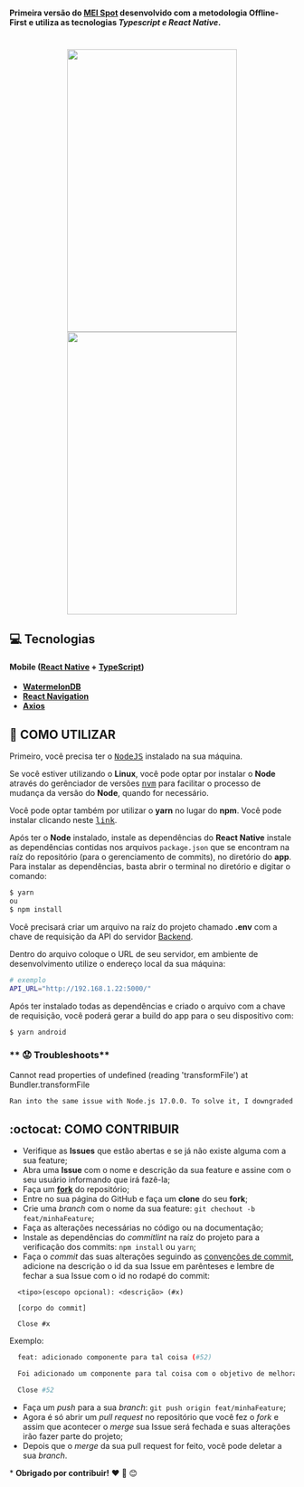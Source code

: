 #### Primeira versão do [MEI Spot](https://play.google.com/store/apps/details?id=com.meispot) desenvolvido com a metodologia Offline-First e utiliza as tecnologias _Typescript e React Native_.

<h1 align=center>
<img width="300" height="500" src="https://i.imgur.com/yomPP6u.png" />
<img width="300" height="500" src="https://i.imgur.com/rQiTpg2.png" />

</h1>

## **:computer: Tecnologias**

#### **Mobile** ([React Native](https://reactnative.dev/) + [TypeScript](https://www.typescriptlang.org/))

- **[WatermelonDB](https://github.com/Nozbe/WatermelonDB)**
- **[React Navigation](https://reactnavigation.org/)**
- **[Axios](https://github.com/axios/axios)**

## **:wine_glass: COMO UTILIZAR**

Primeiro, você precisa ter o <kbd>[NodeJS](https://nodejs.org/en/download/)</kbd> instalado na sua máquina.

Se você estiver utilizando o **Linux**, você pode optar por instalar o **Node** através do gerênciador de versões <kbd>[nvm](https://github.com/nvm-sh/nvm)</kbd> para facilitar o processo de mudança da versão do **Node**, quando for necessário.

Você pode optar também por utilizar o **yarn** no lugar do **npm**. Você pode instalar clicando neste <kbd>[link](https://yarnpkg.com/)</kbd>.

Após ter o **Node** instalado, instale as dependências do **React Native** instale as dependências contidas nos arquivos `package.json` que se encontram na raíz do repositório (para o gerenciamento de commits), no diretório do **app**. Para instalar as dependências, basta abrir o terminal no diretório e digitar o comando:

```sh
$ yarn
ou
$ npm install
```

Você precisará criar um arquivo na raíz do projeto chamado **.env** com a chave de requisição da API do servidor [Backend](https://github.com/alenquer/prisma-meispot-v1).

Dentro do arquivo coloque o URL de seu servidor, em ambiente de desenvolvimento utilize o endereço local da sua máquina:

```sh
# exemplo
API_URL="http://192.168.1.22:5000/"
```

Após ter instalado todas as dependências e criado o arquivo com a chave de requisição, você poderá gerar a build do app para o seu dispositivo com:

```sh
$ yarn android
```

### ** :worried: Troubleshoots**

Cannot read properties of undefined (reading 'transformFile') at Bundler.transformFile

```sh
Ran into the same issue with Node.js 17.0.0. To solve it, I downgraded to version 14.18.1, deleted node_modules and reinstalled.
```

## **:octocat: COMO CONTRIBUIR**

- Verifique as **Issues** que estão abertas e se já não existe alguma com a sua feature;
- Abra uma **Issue** com o nome e descrição da sua feature e assine com o seu usuário informando que irá fazê-la;
- Faça um **[fork](https://help.github.com/pt/github/getting-started-with-github/fork-a-repo)** do repositório;
- Entre no sua página do GitHub e faça um **clone** do seu **fork**;
- Crie uma _branch_ com o nome da sua feature: `git chechout -b feat/minhaFeature`;
- Faça as alterações necessárias no código ou na documentação;
- Instale as dependências do _commitlint_ na raíz do projeto para a verificação dos commits: `npm install` ou `yarn`;
- Faça o _commit_ das suas alterações seguindo as [convenções de commit](https://www.conventionalcommits.org/pt-br/v1.0.0-beta.4/), adicione na descrição o id da sua Issue em parênteses e lembre de fechar a sua Issue com o id no rodapé do commit:

```
  <tipo>(escopo opcional): <descrição> (#x)

  [corpo do commit]

  Close #x
```

Exemplo:

```sh
  feat: adicionado componente para tal coisa (#52)

  Foi adicionado um componente para tal coisa com o objetivo de melhorar tal coisa, deixando o projeto de tal maneira.

  Close #52
```

- Faça um _push_ para a sua _branch_: `git push origin feat/minhaFeature`;
- Agora é só abrir um _pull request_ no repositório que você fez o _fork_ e assim que acontecer o _merge_ sua Issue será fechada e suas alterações irão fazer parte do projeto;
- Depois que o _merge_ da sua pull request for feito, você pode deletar a sua _branch_.

\* **Obrigado por contribuir!** ❤️ :facepunch: :blush:
